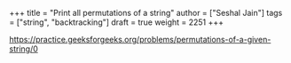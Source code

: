 +++
title = "Print all permutations of a string"
author = ["Seshal Jain"]
tags = ["string", "backtracking"]
draft = true
weight = 2251
+++

<https://practice.geeksforgeeks.org/problems/permutations-of-a-given-string/0>
